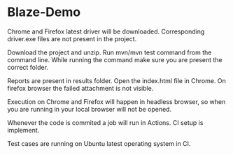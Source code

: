 # Blaze-Demo

Chrome and Firefox latest driver will be downloaded. Corresponding driver.exe files are not present in the project.

Download the project and unzip.
Run mvn/mvn test command from the command line. While running the command make sure you are present the correct folder.

Reports are present in results folder. Open the index.html file in Chrome. On firefox browser the failed attachment is not visible.

Execution on Chrome and Firefox will happen in headless browser, so when you are running in your local browser will not be opened.

Whenever the code is commited a job will run in Actions. CI setup is implement.

Test cases are running on Ubuntu latest operating system in CI.
